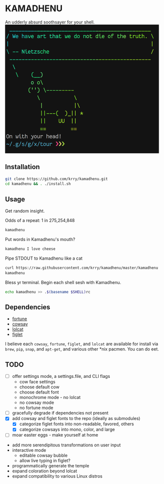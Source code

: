 
# KAMADHENU

An udderly absurd soothsayer for your shell.
![The truth shall be our doom](./Nietzsche-cow.png)

## Installation

``` sh
git clone https://github.com/krry/kamadhenu.git
cd kamadhenu && . ./install.sh
```

## Usage

Get random insight.

Odds of a repeat: 1 in 275,254,848

``` sh
kamadhenu
```

Put words in Kamadhenu's mouth?

``` sh
kamadhenu I love cheese
```

Pipe STDOUT to Kamadhenu like a cat

``` sh
curl https://raw.githubusercontent.com/krry/kamadhenu/master/kamadhenu |
kamadhenu
```

Bless yr terminal. Begin each shell sesh with Kamadhenu.

``` sh
echo kamadhenu >> .$(basename $SHELL)rc
```

## Dependencies

- [fortune](https://github.com/bmc/fortunes/)
- [cowsay](https://linux.die.net/man/1/cowsay)
- [lolcat](https://github.com/busyloop/lolcat)
- [figlet](http://www.figlet.org/)

I believe each `cowsay`, `fortune`, `figlet`, and `lolcat` are available for
install via `brew`, `pip`, `snap`, and `apt-get`, and various other *nix
pacmen. You can do eet.

## TODO

- [ ] offer settings mode, a settings.file, and CLI flags
  - cow face settings
  - choose default cow
  - choose default font
  - monochrome mode - no lolcat
  - no cowsay mode
  - no fortune mode
- [ ] gracefully degrade if dependencies not present
- [x] add cowsay and figlet fonts to the repo (ideally as submodules)
  - [x] categorize figlet fonts into non-readable, favored, others
  - [x] categorize cowsays into mono, color, and large
- [ ] moar easter eggs - make yourself at home
- add more serendipitous transformations on user input
- interactive mode
  - editable cowsay bubble
  - allow live typing in figlet?
- programmatically generate the temple
- expand coloration beyond lolcat
- expand compatibility to various Linux distros
